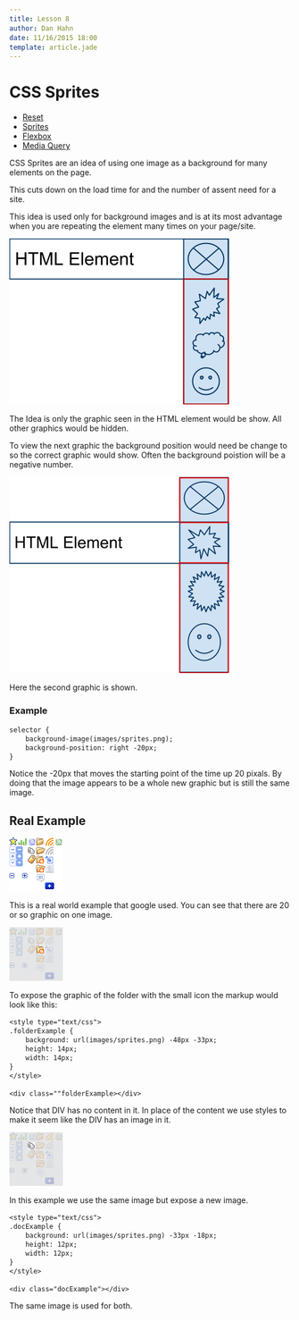 ```yaml
---
title: Lesson 8
author: Dan Hahn
date: 11/16/2015 18:00
template: article.jade
---
```


# CSS Sprites

* [Reset]()
* [Sprites](sprites.html)
* [Flexbox](flexbox.html)
* [Media Query](media.html)

CSS Sprites are an idea of using one image as a background for many elements on the page.

This cuts down on the load time for and the number of assent need for a site.

This idea is used only for background images and is at its most advantage when you are repeating the element many times on your page/site.

![](images/image01.png)

The Idea is only the graphic seen in the HTML element would be show.  All other graphics would be hidden.

To view the next graphic the background position would need be change to so the correct graphic would show.  Often the background poistion will be a negative number.

![](images/image05.png)

Here the second graphic is shown.

### Example

	selector {
		background-image(images/sprites.png);
		background-position: right -20px;
	}

Notice the -20px that moves the starting point of the time up 20 pixals.  By doing that the image appears to be a whole new graphic but is still the same image.

## Real Example

![](images/image04.png)

This is a real world example that google used.  You can see that there are 20 or so graphic on one image.

![](images/image00.png)

To expose the graphic of the folder with the small icon the markup would look like this:

	<style type="text/css">
	.folderExample {
		background: url(images/sprites.png) -48px -33px;
		height: 14px;
		width: 14px;
	}
	</style>

	<div class=""folderExample></div>

Notice that DIV has no content in it.  In place of the content we use styles to make it seem like the DIV has an image in it.

![](images/image02.png)

In this example we use the same image but expose a new image.

	<style type="text/css">
	.docExample {
		background: url(images/sprites.png) -33px -18px;
		height: 12px;
		width: 12px;
	}
	</style>

	<div class="docExample"></div>

The same image is used for both.
